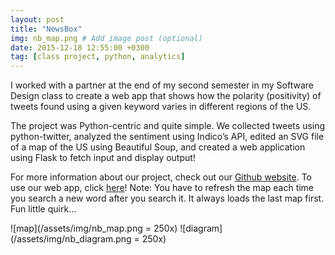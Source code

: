 ```yaml
---
layout: post
title: "NewsBox"
img: nb_map.png # Add image post (optional)
date: 2015-12-18 12:55:00 +0300
tag: [class project, python, analytics]
---
```


I worked with a partner at the end of my second semester in my Software Design class to create a web app that shows how the polarity (positivity) of tweets found using a given keyword varies in different regions of the US.

The project was Python-centric and quite simple. We collected tweets using python-twitter, analyzed the sentiment using Indico’s API, edited an SVG file of a map of the US using Beautiful Soup, and created a web application using Flask to fetch input and display output!

For more information about our project, check out our [Github website](http://sungwoooo.com/NewsBox/). To use our web app, click [here](https://shrouded-beyond-19943.herokuapp.com/)! Note: You have to refresh the map each time you search a new word after you search it. It always loads the last map first. Fun little quirk…

![map](/assets/img/nb_map.png = 250x)
![diagram](/assets/img/nb_diagram.png = 250x)
